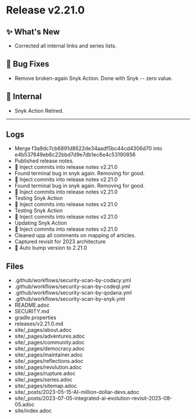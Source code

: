 # Release v2.21.0

## ✨ What's New

- Corrected all internal links and series lists.

## 🐛 Bug Fixes

- Remove broken-again Snyk Action. Done with Snyk -- zero value.

## 🔬 Internal

- Snyk Action Retired.

---

## Logs

- Merge f3a9dc7cb6891d8622de34aadf5bc44cd4306d70 into e4b537649eb6c22bbd7d9e7db1ec6e4c53190856
- Published release notes.
- 📝 Inject commits into release notes v2.21.0
- Found terminal bug in snyk again. Removing for good.
- 📝 Inject commits into release notes v2.21.0
- Found terminal bug in snyk again. Removing for good.
- 📝 Inject commits into release notes v2.21.0
- Testing Snyk Action
- 📝 Inject commits into release notes v2.21.0
- Testing Snyk Action
- 📝 Inject commits into release notes v2.21.0
- Updating Snyk Action
- 📝 Inject commits into release notes v2.21.0
- Cleaned upp all comments on mapping of articles.
- Captured revisit for 2023 architecture
- 🔼 Auto bump version to 2.21.0


## Files

- .github/workflows/security-scan-by-codacy.yml
- .github/workflows/security-scan-by-codeql.yml
- .github/workflows/security-scan-by-qodana.yml
- .github/workflows/security-scan-by-snyk.yml
- README.adoc
- SECURITY.md
- gradle.properties
- releases/v2.21.0.md
- site/_pages/about.adoc
- site/_pages/adventures.adoc
- site/_pages/community.adoc
- site/_pages/democracy.adoc
- site/_pages/maintainer.adoc
- site/_pages/reflections.adoc
- site/_pages/revolution.adoc
- site/_pages/rupture.adoc
- site/_pages/series.adoc
- site/_pages/sitemap.adoc
- site/_posts/2023-05-15-AI-million-dollar-devs.adoc
- site/_posts/2023-07-05-integrated-ai-evolution-revisit-2025-08-05.adoc
- site/index.adoc

